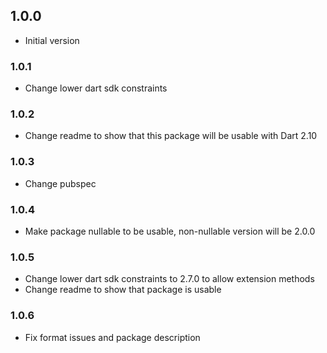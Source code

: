 ## 1.0.0

- Initial version

### 1.0.1

- Change lower dart sdk constraints

### 1.0.2

- Change readme to show that this package will be usable with Dart 2.10

### 1.0.3

- Change pubspec

### 1.0.4

- Make package nullable to be usable, non-nullable version will be 2.0.0

### 1.0.5

- Change lower dart sdk constraints to 2.7.0 to allow extension methods
- Change readme to show that package is usable

### 1.0.6

- Fix format issues and package description 
